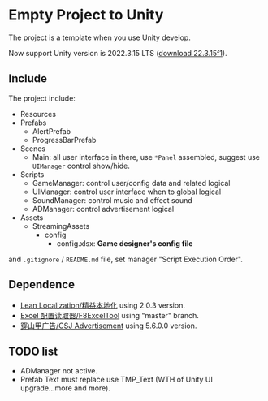 # Empty Project to Unity

The project is a template when you use Unity develop.

Now support Unity version is 2022.3.15 LTS ([download 22.3.15f1](https://unity.com/releases/editor/archive#download-archive-2022)).

## Include

The project include:

- Resources
- Prefabs
  - AlertPrefab
  - ProgressBarPrefab
- Scenes
  - Main: all user interface in there, use `*Panel` assembled, suggest use `UIManager` control show/hide.
- Scripts
  - GameManager: control user/config data and related logical
  - UIManager: control user interface when to global logical
  - SoundManager: control music and effect sound
  - ADManager: control advertisement logical
- Assets
  - StreamingAssets
    - config
      - config.xlsx: **Game designer's config file**

and `.gitignore` / `README.md` file, set manager "Script Execution Order".

## Dependence

- [Lean Localization/精益本地化](https://carloswilkes.com/Documentation/LeanLocalization) using 2.0.3 version.
- [Excel 配置读取器/F8ExcelTool](https://github.com/TippingGame/F8ExcelTool) using "master" branch.
- [穿山甲广告/CSJ Advertisement](https://www.csjplatform.com/) using 5.6.0.0 version.

## TODO list

- ADManager not active.
- Prefab Text must replace use TMP_Text (WTH of Unity UI upgrade...more and more).
